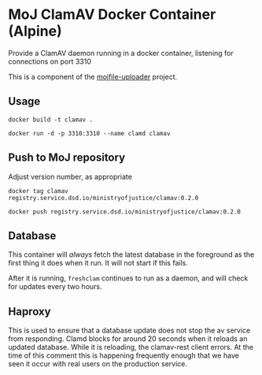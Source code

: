 # MoJ ClamAV Docker Container (Alpine)

Provide a ClamAV daemon running in a docker container, listening for connections on port 3310

This is a component of the [mojfile-uploader](https://github.com/ministryofjustice/mojfile-uploader) project.

## Usage

    docker build -t clamav .

    docker run -d -p 3310:3310 --name clamd clamav

## Push to MoJ repository

Adjust version number, as appropriate

    docker tag clamav registry.service.dsd.io/ministryofjustice/clamav:0.2.0

    docker push registry.service.dsd.io/ministryofjustice/clamav:0.2.0

## Database

This container will *always* fetch the latest database in the
foreground as the first thing it does when it run. It will not start if
this fails.

After it is running, `freshclam` continues to run as a daemon, and will
check for updates every two hours.

## Haproxy

This is used to ensure that a database update does not stop the av
service from responding.  Clamd blocks for around 20 seconds when it
reloads an updated database. While it is reloading, the clamav-rest client
errors. At the time of this comment this is happening frequently enough
that we have seen it occur with real users on the production service.
